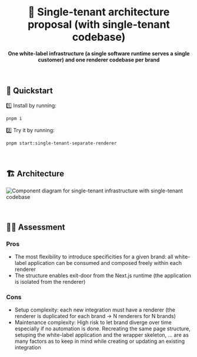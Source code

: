 <div align="center">
    <h1>🧪 Single-tenant architecture proposal (with single-tenant codebase)</h1>
    <strong>One white-label infrastructure (a single software runtime serves a single customer) and one renderer codebase per brand</strong>
</div>
<br>
<br>

## 🚀 Quickstart

1️⃣ Install by running:

```bash
pnpm i
```

2️⃣ Try it by running:

```bash
pnpm start:single-tenant-separate-renderer
```

<br>

## 🏗 Architecture

![Component diagram for single-tenant infrastructure with single-tenant codebase](https://user-images.githubusercontent.com/10498826/186714301-1b55622e-a16e-4ee1-b5cd-28f56bcfa4de.png)

<br>

## 👨‍🏫 Assessment

### Pros

- The most flexibility to introduce specificities for a given brand: all white-label application can be consumed and composed freely within each renderer
- The structure enables exit-door from the Next.js runtime (the application is isolated from the renderer)

### Cons

- Setup complexity: each new integration must have a renderer (the renderer is duplicated for each brand -> N renderers for N brands)
- Maintenance complexity: High risk to let brand diverge over time especially if no automation is done. Recreating the same page structure, setuping the white-label application and the wrapper skeleton, ... are as many factors as to keep in mind while creating or updating an existing integration
